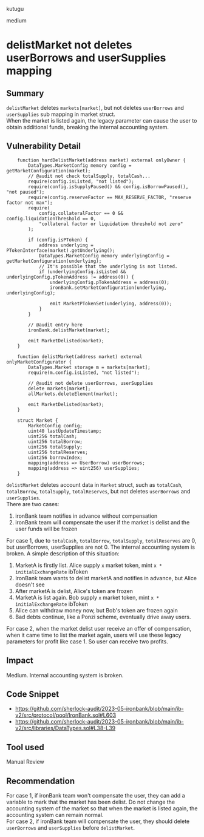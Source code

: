 kutugu

medium

# delistMarket not deletes userBorrows and userSupplies mapping

## Summary

`delistMarket` deletes `markets[market]`, but not deletes `userBorrows` and `userSupplies` sub mapping in market struct.      
When the market is listed again, the legacy parameter can cause the user to obtain additional funds, breaking the internal accounting system.    

## Vulnerability Detail

```solidity
    function hardDelistMarket(address market) external onlyOwner {
        DataTypes.MarketConfig memory config = getMarketConfiguration(market);
        // @audit not check totalSupply, totalCash... 
        require(config.isListed, "not listed");
        require(config.isSupplyPaused() && config.isBorrowPaused(), "not paused");
        require(config.reserveFactor == MAX_RESERVE_FACTOR, "reserve factor not max");
        require(
            config.collateralFactor == 0 && config.liquidationThreshold == 0,
            "collateral factor or liquidation threshold not zero"
        );

        if (config.isPToken) {
            address underlying = PTokenInterface(market).getUnderlying();
            DataTypes.MarketConfig memory underlyingConfig = getMarketConfiguration(underlying);
            // It's possible that the underlying is not listed.
            if (underlyingConfig.isListed && underlyingConfig.pTokenAddress != address(0)) {
                underlyingConfig.pTokenAddress = address(0);
                ironBank.setMarketConfiguration(underlying, underlyingConfig);

                emit MarketPTokenSet(underlying, address(0));
            }
        }

        // @audit entry here
        ironBank.delistMarket(market);

        emit MarketDelisted(market);
    }

    function delistMarket(address market) external onlyMarketConfigurator {
        DataTypes.Market storage m = markets[market];
        require(m.config.isListed, "not listed");

        // @audit not delete userBorrows, userSupplies
        delete markets[market];
        allMarkets.deleteElement(market);

        emit MarketDelisted(market);
    }

    struct Market {
        MarketConfig config;
        uint40 lastUpdateTimestamp;
        uint256 totalCash;
        uint256 totalBorrow;
        uint256 totalSupply;
        uint256 totalReserves;
        uint256 borrowIndex;
        mapping(address => UserBorrow) userBorrows;
        mapping(address => uint256) userSupplies;
    }
```
`delistMarket` deletes account data in `Market` struct, such as `totalCash`, `totalBorrow`, `totalSupply`, `totalReserves`, but not deletes `userBorrows` and `userSupplies`.    
There are two cases:
1. ironBank team notifies in advance without compensation
2. ironBank team will compensate the user if the market is delist and the user funds will be frozen

For case 1, due to `totalCash`, `totalBorrow`, `totalSupply`, `totalReserves` are 0, but userBorrows, userSupplies are not 0. The internal accounting system is broken. A simple description of this situation: 
1. MarketA is firstly list. Alice supply `x` market token, mint `x * initialExchangeRate` ibToken
3. IronBank team wants to delist marketA and notifies in advance, but Alice doesn't see
4. After marketA is delist, Alice's token are frozen
5. MarketA is list again. Bob supply `x` market token, mint `x * initialExchangeRate` ibToken
6. Alice can withdraw money now, but Bob's token are frozen again
7. Bad debts continue, like a Ponzi scheme, eventually drive away users.

For case 2, when the market delist user receive an offer of compensation, when it came time to list the market again, users will use these legacy parameters for profit like case 1. So user can receive two profits.    

## Impact

Medium. Internal accounting system is broken.

## Code Snippet

- https://github.com/sherlock-audit/2023-05-ironbank/blob/main/ib-v2/src/protocol/pool/IronBank.sol#L603
- https://github.com/sherlock-audit/2023-05-ironbank/blob/main/ib-v2/src/libraries/DataTypes.sol#L38-L39

## Tool used

Manual Review

## Recommendation

For case 1, if ironBank team won't compensate the user, they can add a variable to mark that the market has been delist. Do not change the accounting system of the market so that when the market is listed again, the accounting system can remain normal.   
For case 2, if ironBank team will compensate the user, they should delete `userBorrows` and `userSupplies` before `delistMarket`.     

